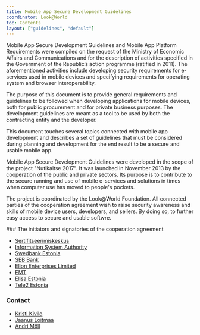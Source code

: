 ```yaml
---
title: Mobile App Secure Development Guidelines
coordinator: Look@World
toc: Contents
layout: ["guidelines", "default"]
---
```

<div class="left">
Mobile App Secure Development Guidelines and Mobile App Platform Requirements were compiled on the request of the Ministry of Economic Affairs and Communications and for the description of activities specified in the Government of the Republic’s action programme (ratified in 2011). The aforementioned activities include developing security requirements for e-services used in mobile devices and specifying requirements for operating system and browser interoperability.

The purpose of this document is to provide general requirements and guidelines to be followed when developing applications for mobile devices, both for public procurement and for private business purposes. The development guidelines are meant as a tool to be used by both the contracting entity and the developer.

This document touches several topics connected with mobile app development and describes a set of guidelines that must be considered during planning and development for the end result to be a secure and usable mobile app.
</div>

<div class="right">
Mobile App Secure Development Guidelines were developed in the scope of the project "Nutikaitse 2017". It was launched in November 2013 by the cooperation of the public and private sectors. Its purpose is to contribute to the secure running and use of mobile e-services and solutions in times when computer use has moved to people's pockets.

The project is coordinated by the Look@World Foundation. All connected parties of the cooperation agreement wish to raise security awareness and skills of mobile device users, developers, and sellers. By doing so, to further easy access to secure and usable softwre.
</div>

<div class="both">
### The initiators and signatories of the cooperation agreement

- [Sertifitseerimiskeskus](https://sk.ee)
- [Information System Authority](https://www.ria.ee)
- [Swedbank Estonia](https://www.swedbank.ee)
- [SEB Bank](http://www.seb.ee)
- [Elion Enterprises Limited](https://www.elion.ee)
- [EMT](https://www.emt.ee)
- [Elisa Estonia](https://www.elisa.ee)
- [Tele2 Estonia](http://www.tele2.ee)

### Contact

- [Kristi Kivilo](mailto:kristi@vaatamaailma.ee)
- [Jaanus Loitmaa](mailto:jaanus@idee.ee)
- [Andri Möll](mailto:andri@dot.ee)
</div>

